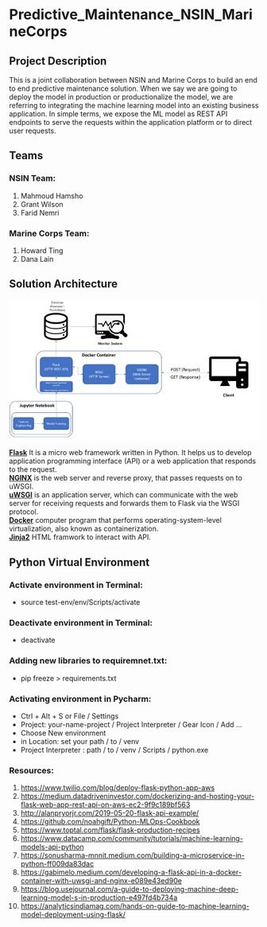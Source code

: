 # Predictive_Maintenance_NSIN_MarineCorps



## Project Description
This is a joint collaboration between NSIN and Marine Corps to build an end to end predictive maintenance solution. When we say we are going to deploy the model in production or productionalize the model, we are referring to integrating the machine learning model into an existing business application. In simple terms, we expose the ML model as REST API endpoints to serve the requests within the application platform or to direct user requests. 


## Teams
### NSIN Team:
1. Mahmoud Hamsho
2. Grant Wilson
3. Farid Nemri

### Marine Corps Team:
1. Howard Ting
2. Dana Lain


## Solution Architecture

![Alt text](/images/NSIN_Solution_Architecture.png?raw=true "Solution Architecture")

<ins>**Flask**</ins> It is a micro web framework written in Python. It helps us to develop application programming interface (API) or a web application that responds to the request.<br>
<ins>**NGINX**</ins> is the web server and reverse proxy, that passes requests on to uWSGI.<br>
<ins>**uWSGI**</ins> is an application server, which can communicate with the web server for receiving requests and forwards them to Flask via the WSGI protocol.<br>
<ins>**Docker**</ins> computer program that performs operating-system-level virtualization, also known as containerization.<br>
<ins>**Jinja2**</ins> HTML framwork to interact with API.<br>


## Python Virtual Environment
### Activate environment in Terminal:
* source test-env/env/Scripts/activate

### Deactivate environment in Terminal:
* deactivate

### Adding new libraries to requiremnet.txt:
* pip freeze > requirements.txt

### Activating environment in Pycharm:
* Ctrl + Alt + S or File / Settings
* Project: your-name-project / Project Interpreter / Gear Icon / Add ...
* Choose New environment
* in Location: set your path / to / venv
* Project Interpreter : path / to / venv / Scripts / python.exe









### Resources:
1. https://www.twilio.com/blog/deploy-flask-python-app-aws
2. https://medium.datadriveninvestor.com/dockerizing-and-hosting-your-flask-web-app-rest-api-on-aws-ec2-9f9c189bf563
3. http://alanpryorjr.com/2019-05-20-flask-api-example/
4. https://github.com/noahgift/Python-MLOps-Cookbook
5. https://www.toptal.com/flask/flask-production-recipes
6. https://www.datacamp.com/community/tutorials/machine-learning-models-api-python
7. https://sonusharma-mnnit.medium.com/building-a-microservice-in-python-ff009da83dac
8. https://gabimelo.medium.com/developing-a-flask-api-in-a-docker-container-with-uwsgi-and-nginx-e089e43ed90e
9. https://blog.usejournal.com/a-guide-to-deploying-machine-deep-learning-model-s-in-production-e497fd4b734a
10. https://analyticsindiamag.com/hands-on-guide-to-machine-learning-model-deployment-using-flask/
